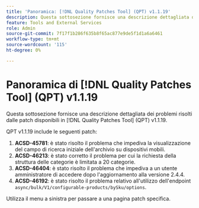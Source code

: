 ```yaml
---
title: 'Panoramica: [!DNL Quality Patches Tool] (QPT) v1.1.19'
description: Questa sottosezione fornisce una descrizione dettagliata dei problemi risolti dalle patch disponibili in  [!DNL Quality Patches Tool] (QPT) v1.1.19.
feature: Tools and External Services
role: Admin
source-git-commit: 7f17f1b286f635b8f65ac877e9de5f1d1a6a6461
workflow-type: tm+mt
source-wordcount: '115'
ht-degree: 0%

---
```


# Panoramica di [!DNL Quality Patches Tool] (QPT) v1.1.19

Questa sottosezione fornisce una descrizione dettagliata dei problemi risolti dalle patch disponibili in [!DNL Quality Patches Tool] (QPT) v1.1.19.

QPT v1.1.19 include le seguenti patch:

1. **ACSD-45781**: è stato risolto il problema che impediva la visualizzazione del campo di ricerca iniziale dell&#39;archivio su dispositivi mobili.
1. **ACSD-46213**: è stato corretto il problema per cui la richiesta della struttura delle categorie è limitata a 20 categorie.
1. **ACSD-46404**: è stato risolto il problema che impediva a un utente amministratore di accedere dopo l&#39;aggiornamento alla versione 2.4.4.
1. **ACSD-46192**: è stato risolto il problema relativo all&#39;utilizzo dell&#39;endpoint `async/bulk/V1/configurable-products/bySku/options`.

Utilizza il menu a sinistra per passare a una pagina patch specifica.
